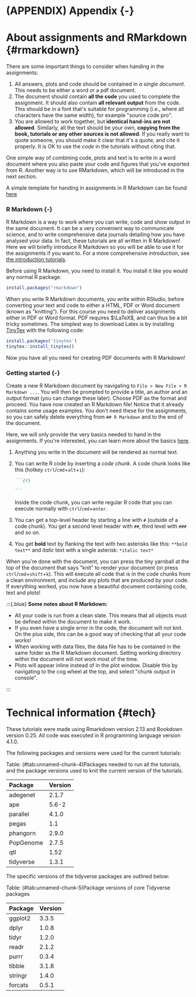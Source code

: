 # (APPENDIX) Appendix {-}

# About assignments and RMarkdown {#rmarkdown}

There are some important things to consider when handing in the assignments:

1. All answers, plots and code should be contained in _a single document_. This needs to be either a word or a pdf document.
2. The document should contain **all the code** you used to complete the assignment. It should also contain **all relevant output** from the code. This should be in a font that's suitable for programming (i.e., where all characters have the same width), for example "source code pro".
3. You are allowed to work together, but **identical hand-ins are not allowed**. Similarly, all the text should be your own, **copying from the book, tutorials or any other sources is not allowed**. If you really want to quote someone, you should make it clear that it's a quote, and cite it properly. It is OK to use the *code* in the tutorials without citing that.

One simple way of combining code, plots and text is to write in a word document where you also paste your code and figures that you've exported from R. Another way is to use RMarkdown, which will be introduced in the next section.

A simple template for handing in assignments in R Markdown can be found [here](https://BIOS1140.github.io/data/assignment_template.Rmd)

### R Markdown {-}

R Markdown is a way to work where you can write, code and show output in the same document. It can be a very convenient way to communicate science, and to write comprehensive data journals detailing how you have analysed your data. In fact, these tutorials are all written in R Markdown! Here we will briefly introduce R Markdown so you will be able to use it for the assignments if you want to. For a more comprehensive introduction, see [the introduction tutorials](https://rmarkdown.rstudio.com/lesson-1.html).

Before using R Markdown, you need to install it. You install it like you would any normal R package.


```r
install.packages("rmarkdown")
```

When you write R Markdown documents, you write within RStudio, before converting your text and code to either a HTML, PDF or Word document (known as "knitting"). For this course you need to deliver assignments either in PDF or Word format. PDF requires $\LaTeX$, and can thus be a bit tricky sometimes. The simplest way to download Latex is by installing [TinyTex](https://yihui.org/tinytex/) with the following code:


```r
install.packages('tinytex')
tinytex::install_tinytex()
```

Now you have all you need for creating PDF documents with R Markdown!

### Getting started {-}

Create a new R Markdown document by navigating to `File > New File > R Markdown ...`. You will then be prompted to provide a title, an author and an output format (you can change these later). Choose PDF as the format and proceed. You have now created an R Markdown file! Notice that it already contains some usage examples. You don't need these for the assignments, so you can safely delete everything from `## R Markdown` and to the end of the document.

Here, we will only provide the very basics needed to hand in the assignments. If you're interested, you can learn more about the basics [here](https://bookdown.org/yihui/rmarkdown-cookbook/basics.html).

1. Anything you write in the document will be rendered as normal text.

2. You can write R code by inserting a _code chunk_. A code chunk looks like this (hotkey `ctrl`/`cmd`+`alt`+`i`):

    ````markdown
    ```{r}
    
    ```
    ````
    
    Inside the code chunk, you can write regular R code that you can execute normally with `ctrl`/`cmd`+`enter`.

3. You can get a top-level header by starting a line with `#` (outside of a code chunk). You get a second level header with `##`, third level with `###` and so on.

4. You get **bold** text by flanking the text with two asterisks like this: `**bold text**` and *italic* text with a single asterisk: `*italic text*`

When you're done with the document, you can press the tiny yarnball at the top of the document that says "knit" to render your document (or press `ctrl`/`cmd`+`shift`+`k`). This will execute all code that is in the code chunks from a clean environment, and include any plots that are produced by your code. If everything worked, you now have a beautiful document containing code, text and plots!

:::{.blue}
**Some notes about R Markdown:**

* All your code is run from a clean slate. This means that all objects must be defined within the document to make it work.
* If you even have a single error in the code, the document will not knit. On the plus side, this can be a good way of checking that all your code works!
* When working with data files, the data file has to be contained in the same folder as the R Markdown document. Setting working directory within the document will not work most of the time.
* Plots will appear inline instead of in the plot window. Disable this by navigating to the cog wheel at the top, and select "chunk output in console".

:::

# Technical information {#tech}



These tutorials were made using Rmarkdown version 2.13 and Bookdown version 0.25. All code was executed in R programming language version 4.1.0.

The following packages and versions were used for the current tutorials:


Table: (\#tab:unnamed-chunk-4)Packages needed to run all the tutorials, and the package versions used to knit the current version of the tutorials.

|Package   |Version |
|:---------|:-------|
|adegenet  |2.1.7   |
|ape       |5.6-2   |
|parallel  |4.1.0   |
|pegas     |1.1     |
|phangorn  |2.9.0   |
|PopGenome |2.7.5   |
|qtl       |1.52    |
|tidyverse |1.3.1   |

The specific versions of the tidyverse packages are outlined below:


Table: (\#tab:unnamed-chunk-5)Package versions of core Tidyverse packages

|Package |Version |
|:-------|:-------|
|ggplot2 |3.3.5   |
|dplyr   |1.0.8   |
|tidyr   |1.2.0   |
|readr   |2.1.2   |
|purrr   |0.3.4   |
|tibble  |3.1.8   |
|stringr |1.4.0   |
|forcats |0.5.1   |

